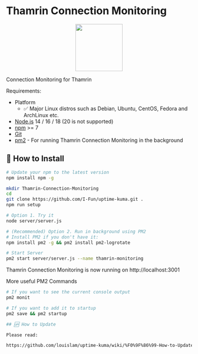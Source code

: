 # Thamrin Connection Monitoring

<div align="center" width="100%">
    <img src="./public/thamrin.svg" width="128" alt="" />
</div>

Connection Monitoring for Thamrin 

Requirements: 
- Platform
  - ✅ Major Linux distros such as Debian, Ubuntu, CentOS, Fedora and ArchLinux etc. 
- [Node.js](https://nodejs.org/en/download/) 14 / 16 / 18 (20 is not supported)
- [npm](https://docs.npmjs.com/cli/) >= 7
- [Git](https://git-scm.com/downloads) 
- [pm2](https://pm2.keymetrics.io/) - For running Thamrin Connection Monitoring in the background

## 🔧 How to Install

```bash
# Update your npm to the latest version
npm install npm -g

mkdir Thamrin-Connection-Monitoring
cd
git clone https://github.com/I-Fun/uptime-kuma.git .
npm run setup

# Option 1. Try it
node server/server.js

# (Recommended) Option 2. Run in background using PM2
# Install PM2 if you don't have it: 
npm install pm2 -g && pm2 install pm2-logrotate

# Start Server
pm2 start server/server.js --name thamrin-monitoring

```
Thamrin Connection Monitoring is now running on http://localhost:3001

More useful PM2 Commands

```bash
# If you want to see the current console output
pm2 monit

# If you want to add it to startup
pm2 save && pm2 startup

## 🆙 How to Update

Please read:

https://github.com/louislam/uptime-kuma/wiki/%F0%9F%86%99-How-to-Update

